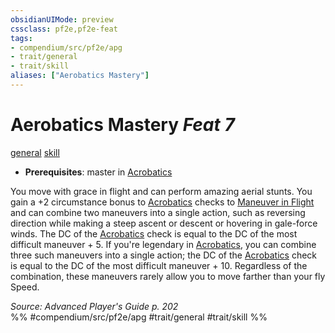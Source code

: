 ```yaml
---
obsidianUIMode: preview
cssclass: pf2e,pf2e-feat
tags:
- compendium/src/pf2e/apg
- trait/general
- trait/skill
aliases: ["Aerobatics Mastery"]
---
```

# Aerobatics Mastery  *Feat 7*  
[general](../../rules/traits/general.md)  [skill](../../rules/traits/skill.md)  

- **Prerequisites**: master in [Acrobatics](../skills.md#Acrobatics)

You move with grace in flight and can perform amazing aerial stunts. You gain a +2 circumstance bonus to [Acrobatics](../skills.md#Acrobatics) checks to [Maneuver in Flight](../../rules/actions/maneuver-in-flight.md) and can combine two maneuvers into a single action, such as reversing direction while making a steep ascent or descent or hovering in gale-force winds. The DC of the [Acrobatics](../skills.md#Acrobatics) check is equal to the DC of the most difficult maneuver + 5. If you're legendary in [Acrobatics](../skills.md#Acrobatics), you can combine three such maneuvers into a single action; the DC of the [Acrobatics](../skills.md#Acrobatics) check is equal to the DC of the most difficult maneuver + 10. Regardless of the combination, these maneuvers rarely allow you to move farther than your fly Speed.

*Source: Advanced Player's Guide p. 202*  
%% #compendium/src/pf2e/apg #trait/general #trait/skill %%
